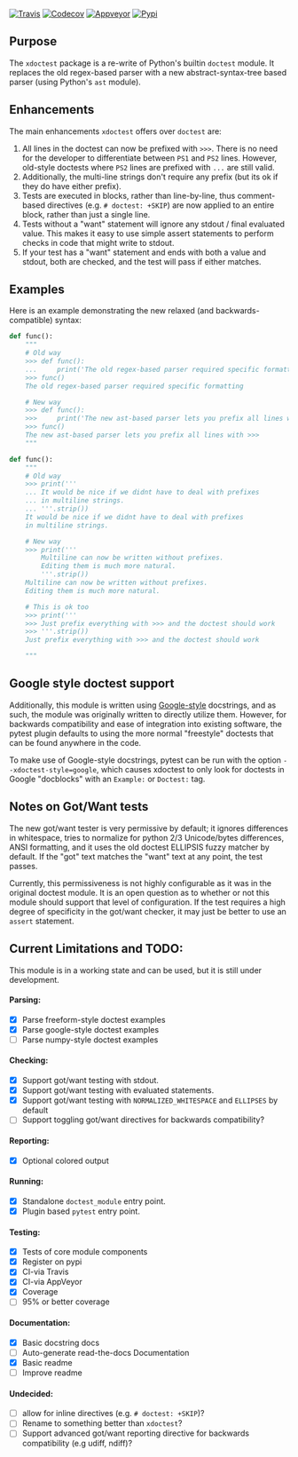 [![Travis](https://img.shields.io/travis/Erotemic/xdoctest/master.svg?label=Travis%20CI)](https://travis-ci.org/Erotemic/xdoctest)
[![Codecov](https://codecov.io/github/Erotemic/xdoctest/badge.svg?branch=master&service=github)](https://codecov.io/github/Erotemic/xdoctest?branch=master)
[![Appveyor](https://ci.appveyor.com/api/projects/status/github/Erotemic/xdoctest?svg=True)](https://ci.appveyor.com/project/Erotemic/xdoctest/branch/master)
[![Pypi](https://img.shields.io/pypi/v/xdoctest.svg)](https://pypi.python.org/pypi/xdoctest)


## Purpose

The `xdoctest` package is a re-write of Python's builtin `doctest` module. 
It replaces the old regex-based parser with a new abstract-syntax-tree based
parser (using Python's `ast` module). 


## Enhancements 

The main enhancements `xdoctest` offers over `doctest` are:

1. All lines in the doctest can now be prefixed with `>>>`. There is no need
   for the developer to differentiate between `PS1` and `PS2` lines. However,
   old-style doctests where `PS2` lines are prefixed with `...` are still valid.
2. Additionally, the multi-line strings don't require any prefix (but its ok if
   they do have either prefix).
3. Tests are executed in blocks, rather than line-by-line, thus comment-based
   directives (e.g. `# doctest: +SKIP`) are now applied to an entire block,
   rather than just a single line.
4. Tests without a "want" statement will ignore any stdout / final evaluated
   value.  This makes it easy to use simple assert statements to perform checks
   in code that might write to stdout.
5. If your test has a "want" statement and ends with both a value and stdout,
   both are checked, and the test will pass if either matches.


## Examples

Here is an example demonstrating the new relaxed (and backwards-compatible)
syntax:

```python
def func():
    """
    # Old way
    >>> def func():
    ...     print('The old regex-based parser required specific formatting')
    >>> func()
    The old regex-based parser required specific formatting

    # New way
    >>> def func():
    >>>     print('The new ast-based parser lets you prefix all lines with >>>')
    >>> func()
    The new ast-based parser lets you prefix all lines with >>>
    """
```

```python
def func():
    """
    # Old way
    >>> print('''
    ... It would be nice if we didnt have to deal with prefixes
    ... in multiline strings.
    ... '''.strip())
    It would be nice if we didnt have to deal with prefixes
    in multiline strings.

    # New way
    >>> print('''
        Multiline can now be written without prefixes.
        Editing them is much more natural.
        '''.strip())
    Multiline can now be written without prefixes.
    Editing them is much more natural.

    # This is ok too
    >>> print('''
    >>> Just prefix everything with >>> and the doctest should work
    >>> '''.strip())
    Just prefix everything with >>> and the doctest should work

    """
```

## Google style doctest support

Additionally, this module is written using
[Google-style](https://sphinxcontrib-napoleon.readthedocs.io/en/latest/)
docstrings, and as such, the module was originally written to directly utilize
them.  However, for backwards compatibility and ease of integration into
existing software, the pytest plugin defaults to using the more normal
"freestyle" doctests that can be found anywhere in the code.

To make use of Google-style docstrings, pytest can be run with the option
`--xdoctest-style=google`, which causes xdoctest to only look for doctests in
Google "docblocks" with an `Example:` or `Doctest:` tag.


## Notes on Got/Want tests

The new got/want tester is very permissive by default; it ignores differences
in whitespace, tries to normalize for python 2/3 Unicode/bytes differences,
ANSI formatting, and it uses the old doctest ELLIPSIS fuzzy matcher by default.
If the "got" text matches the "want" text at any point, the test passes.

Currently, this permissiveness is not highly configurable as it was in the
original doctest module. It is an open question as to whether or not this
module should support that level of configuration.  If the test requires a high
degree of specificity in the got/want checker, it may just be better to use an
`assert` statement.


## Current Limitations and TODO:

This module is in a working state and can be used, but it is still under
development.

#### Parsing:
- [x] Parse freeform-style doctest examples
- [x] Parse google-style doctest examples
- [ ] Parse numpy-style doctest examples

#### Checking:
- [x] Support got/want testing with stdout.
- [x] Support got/want testing with evaluated statements.
- [x] Support got/want testing with `NORMALIZED_WHITESPACE` and `ELLIPSES` by default
- [ ] Support toggling got/want directives for backwards compatibility?

#### Reporting:
- [x] Optional colored output

#### Running:
- [x] Standalone `doctest_module` entry point.
- [x] Plugin based `pytest` entry point.

#### Testing:
- [x] Tests of core module components
- [x] Register on pypi
- [x] CI-via Travis 
- [x] CI-via AppVeyor
- [x] Coverage
- [ ] 95% or better coverage

#### Documentation:
- [x] Basic docstring docs
- [ ] Auto-generate read-the-docs Documentation
- [x] Basic readme
- [ ] Improve readme

#### Undecided:
- [ ] allow for inline directives (e.g. `# doctest: +SKIP`)?
- [ ] Rename to something better than `xdoctest`?
- [ ] Support advanced got/want reporting directive for backwards compatibility (e.g udiff, ndiff)?
